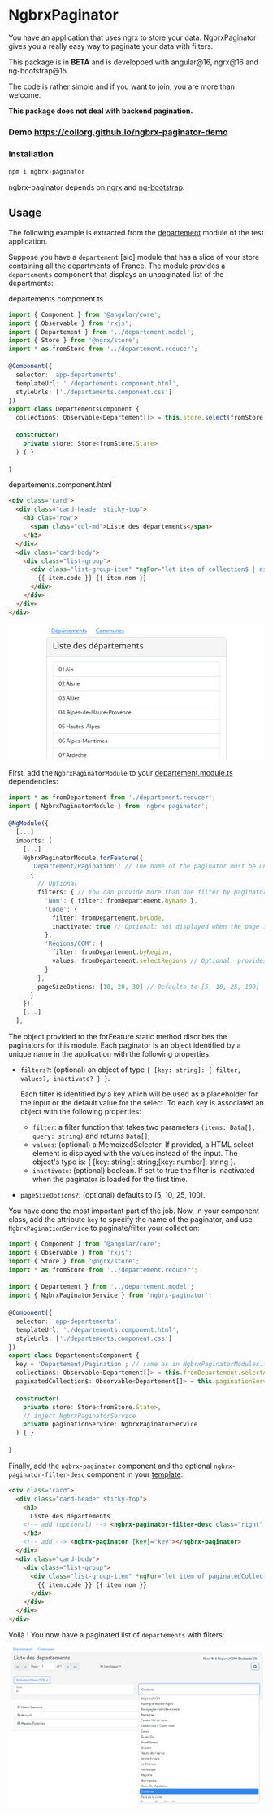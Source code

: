 # NgbrxPaginator

You have an application that uses ngrx to store your data.
NgbrxPaginator gives you a really easy way to paginate your data with filters.

This package is in **BETA** and is developped with angular@16, ngrx@16 and ng-bootstrap@15.

The code is rather simple and if you want to join, you are more than welcome.

**This package does not deal with backend pagination.**




### Demo https://collorg.github.io/ngbrx-paginator-demo

### Installation

```bash
npm i ngbrx-paginator
```

ngbrx-paginator depends on [ngrx](https://ngrx.io/) and [ng-bootstrap](https://ng-bootstrap.github.io).

## Usage

The following example is extracted from the [departement](./projects/test-paginator/src/app/departement) module of the test application.

Suppose you have a `departement` [sic] module that has a slice of your store containing all the departments of France. The module provides a `departements` component that displays an unpaginated list of the departments:

departements.component.ts
```ts
import { Component } from '@angular/core';
import { Observable } from 'rxjs';
import { Departement } from '../departement.model';
import { Store } from '@ngrx/store';
import * as fromStore from '../departement.reducer';

@Component({
  selector: 'app-departements',
  templateUrl: './departements.component.html',
  styleUrls: ['./departements.component.css']
})
export class DepartementsComponent {
  collection$: Observable<Departement[]> = this.store.select(fromStore.selectAll);

  constructor(
    private store: Store<fromStore.State>
  ) { }

}
```

departements.component.html
```html
<div class="card">
  <div class="card-header sticky-top">
    <h3 clas="row">
      <span class="col-md">Liste des départements</span>
    </h3>
  </div>
  <div class="card-body">
    <div class="list-group">
      <div class="list-group-item" *ngFor="let item of collection$ | async">
        {{ item.code }} {{ item.nom }}
      </div>
    </div>
  </div>
</div>
```

![unpaginated departments](images/unpaginated-departements.png)

First, add the `NgbrxPaginatorModule` to your [departement.module.ts](./projects/test-paginator/src/app/departement/departement.module.ts) dependencies:

```ts
import * as fromDepartement from './departement.reducer';
import { NgbrxPaginatorModule } from 'ngbrx-paginator';

@NgModule({
  [...]
  imports: [
    [...]
    NgbrxPaginatorModule.forFeature({
      'Departement/Pagination': // The name of the paginator must be unique for the application.
      {
        // Optional
        filters: { // You can provide more than one filter by paginator.
          'Nom': { filter: fromDepartement.byName },
          'Code': {
            filter: fromDepartement.byCode,
            inactivate: true // Optional: not displayed when the page is loaded for the first time.
          },
          'Régions/COM': {
            filter: fromDepartement.byRegion,
            values: fromDepartement.selectRegions // Optional: provides an observable of the select values object.
          }
        },
        pageSizeOptions: [10, 20, 30] // Defaults to [5, 10, 25, 100]
      } 
    }),
    [...]
  ],
```

The object provided to the forFeature static method discribes the paginators for this module.
Each paginator is an object identified by a unique name in the application with the following properties:
    
* `filters?`: (optional) an object of type `{ [key: string]: { filter, values?, inactivate? } }`.

  Each filter is identified by a key which will be used as a placeholder for the input or the default value for the select. To each key is associated an object with the following properties:

  * `filter`: a filter function that takes two parameters `(items: Data[], query: string)` and returns `Data[]`;
  * `values`: (optional) a MemoizedSelector. If provided, a HTML select element is displayed with the values instead of the input. The object's type is: { [key: string]: string;[key: number]: string }.
  * `inactivate`: (optional) boolean. If set to true the filter is inactivated when the paginator is loaded for the first time.
* `pageSizeOptions?`: (optional) defaults to [5, 10, 25, 100].

You have done the most important part of the job. Now, in your component class, add the attribute `key` to specify the name of the paginator, and use `NgbrxPaginationService` to paginate/filter your collection:

```ts
import { Component } from '@angular/core';
import { Observable } from 'rxjs';
import { Store } from '@ngrx/store';
import * as fromStore from '../departement.reducer';

import { Departement } from '../departement.model';
import { NgbrxPaginatorService } from 'ngbrx-paginator';

@Component({
  selector: 'app-departements',
  templateUrl: './departements.component.html',
  styleUrls: ['./departements.component.css']
})
export class DepartementsComponent {
  key = 'Departement/Pagination'; // same as in NgbrxPaginatorModules.forFeature
  collection$: Observable<Departement[]> = this.fromDepartement.selectAll;
  paginatedCollection$: Observable<Departement[]> = this.paginationService.setPaginator(this.key);

  constructor(
    private store: Store<fromStore.State>,
    // inject NgbrxPaginatorService
    private paginationService: NgbrxPaginatorService
  ) { }

}
```

Finally, add the `ngbrx-paginator` component and the optional `ngbrx-paginator-filter-desc` component in your [template](./projects/test-paginator/src/app/departement/departements/departements.component.html):

```html
<div class="card">
  <div class="card-header sticky-top">
    <h3>
      Liste des départements
    <!-- add (optional) --> <ngbrx-paginator-filter-desc class="right" [key]="key"></ngbrx-paginator-filter-desc>
    </h3>
    <!-- add --> <ngbrx-paginator [key]="key"></ngbrx-paginator>
  </div>
  <div class="card-body">
    <div class="list-group">
      <div class="list-group-item" *ngFor="let item of paginatedCollection$ | async"> <!-- replace collection$ -->
        {{ item.code }} {{ item.nom }}
      </div>
    </div>
  </div>
</div>
```

Voilà ! You now have a paginated list of `departements` with filters:

![départements](images/departements.png)